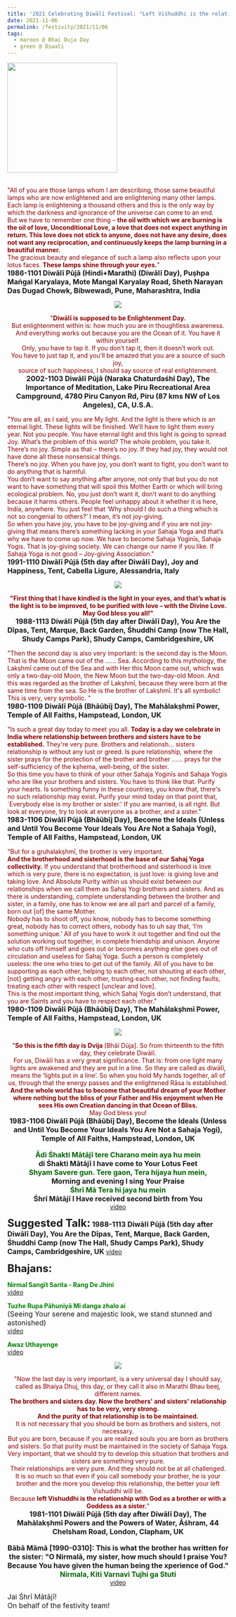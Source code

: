 ```yaml
---
title: '2021 Celebrating Diwālī Festival: "Left Viśhuddhi is the relationship with God as a brother or with a Goddess as a sister" '
date: 2021-11-06
permalink: /festivity/2021/11/06
tags:
  - maroon @ Bhai Duja Day
  - green @ Diwali
---
```


<div style="text-align: left"><img src="/images/image1.png" width="250" /></div><br>

<p>
<font color="DarkRed">"All of you are those lamps whom I am describing, those same beautiful lamps who are now enlightened and are enlightening many other lamps. Each lamp is enlightening a thousand others and this is the only way by which the darkness and ignorance of the universe can come to an end.<br>
But we have to remember one thing – <b>the oil with which we are burning is the oil of love, Unconditional Love, a love that does not expect anything in return. This love does not stick to anyone, does not have any desire, does not want any reciprocation, and continuously keeps the lamp burning in a beautiful manner.</b><br>
The gracious beauty and elegance of such a lamp also reflects upon your lotus faces. <b>These lamps shine through your eyes.</b>"</font><br>
<font size="+0"><b>1986-1101 Diwālī Pūjā (Hindi+Marathi) (Diwālī Day), Puṣhpa Maṅgal Karyalaya, Mote Mangal Karyalay Road, Sheth Narayan Das Dugad Chowk, Bibwewadi, Pune, Maharashtra, India</b></font>
</p>

<div style="text-align: center"><img src="/images/image842.png" /></div>

<p style="text-align:center;">
<font color="DarkRed">"<b>Diwālī is supposed to be Enlightenment Day.</b><br>
But enlightenment within is: how much you are in thoughtless awareness.<br>
And everything works out because you are the Ocean of it. You have it within yourself.<br>
Only, you have to tap it. If you don’t tap it, then it doesn’t work out.<br>
You have to just tap it, and you’ll be amazed that you are a source of such joy,<br>
source of such happiness, I should say source of real enlightenment.</font><br>
<font size="+0"><b>2002-1103 Diwālī Pūjā (Naraka Chaturdaśhī Day), The Importance of Meditation, Lake Piru Recreational Area Campground, 4780 Piru Canyon Rd, Piru (87 kms NW of Los Angeles), CA, U.S.A.</b></font>
</p>

<p>
<font color="DarkRed">"You are all, as I said, you are My light. And the light is there which is an eternal light. These lights will be finished. We’ll have to light them every year. Not you people. You have eternal light and this light is going to spread Joy. What’s the problem of this world? The whole problem, you take it. There’s no joy. Simple as that – there’s no joy. If they had joy, they would not have done all these nonsensical things.<br>
There’s no joy. When you have joy, you don’t want to fight, you don’t want to do anything that is harmful.<br>
You don’t want to say anything after anyone, not only that but you do not want to have something that will spoil this Mother Earth or which will bring ecological problem. No, you just don’t want it, don’t want to do anything because it harms others. People feel unhappy about it whether it is here, India, anywhere. You just feel that ‘Why should I do such a thing which is not so congenial to others?’ I mean, it’s not joy-giving.<br>
So when you have joy, you have to be joy-giving and if you are not joy-giving that means there’s something lacking in your Sahaja Yoga and that’s why we have to come up now. We have to become Sahaja Yoginīs, Sahaja Yogis. That is joy-giving society. We can change our name if you like. If Sahaja Yoga is not good – Joy-giving Association."</font><br>
<font size="+0"><b>1991-1110 Diwālī Pūjā (5th day after Diwālī Day), Joy and Happiness, Tent, Cabella Ligure, Alessandria, Italy</b></font>
</p>

<div style="text-align: center"><img src="/images/image843.png" /></div>

<p style="text-align:center;">
<font color="DarkRed"><b>"First thing that I have kindled is the light in your eyes, and that’s what is the light is to be improved, to be purified with love – with the Divine Love.<br>
May God bless you all!"</b></font><br>
<font size="+0"><b>1988-1113 Diwālī Pūjā (5th day after Diwālī Day), You Are the Dīpas, Tent, Marque, Back Garden, Śhuddhi Camp (now The Hall, Shudy Camps Park), Shudy Camps, Cambridgeshire, UK</b></font>
</p>

<p>
<font color="DarkRed">"Then the second day is also very important: is the second day is the Moon. That is the Moon came out of the ...... Sea. According to this mythology, the Lakṣhmī came out of the Sea and with Her this Moon came out, which was only a two-day-old Moon, the New Moon but the two-day-old Moon. And this was regarded as the brother of Lakṣhmī, because they were born at the same time from the sea. So He is the brother of Lakṣhmī. It's all symbolic! This is very, very symbolic. </b>"</font><br>
<font size="+0"><b>1980-1109 Diwālī Pūjā (Bhāūbīj Day), The Mahālakṣhmī Power, Temple of All Faiths, Hampstead, London, UK</b></font>
</p>

<p>
<font color="DarkRed">"Is such a great day today to meet you all. <b>Today is a day we celebrate in India where relationship between brothers and sisters have to be established.</b> They're very pure. Brothers and relationsh... sisters relationship is without any lust or greed. Is pure relationship, where the sister prays for the protection of the brother and brother ...... prays for the self-sufficiency of the kṣhema, well-being, of the sister.<br>
So this time you have to think of your other Sahaja Yoginīs and Sahaja Yogis who are like your brothers and sisters. You have to think like that. Purify your hearts. Is something funny in these countries, you know that, there's no such relationship may exist. Purify your mind today on that point that, `Everybody else is my brother or sister.' If you are married, is all right. But look at everyone, try to look at everyone as a brother, and a sister."</font><br>
<font size="+0"><b>1983-1106 Diwālī Pūjā (Bhāūbīj Day), Become the Ideals (Unless and Until You Become Your Ideals You Are Not a Sahaja Yogi), Temple of All Faiths, Hampstead, London, UK</b></font>
</p>

<p>
<font color="DarkRed">"But for a gṛuhalakṣhmī, the brother is very important.<br>
<b>And the brotherhood and sisterhood is the base of our Sahaj Yoga collectivity.</b> If you understand that brotherhood and sisterhood is love which is very pure, there is no expectation, is just love: is giving love and taking love. And Absolute Purity within us should exist between our relationships when we call them as Sahaj Yogi brothers and sisters. And as there is understanding, complete understanding between the brother and sister, in a family, one has to know we are all part and parcel of a family, born out [of] the same Mother.<br>
Nobody has to shoot off, you know, nobody has to become something great, nobody has to correct others, nobody has to uh say that, ‘I’m something unique.’ All of you have to work it out together and find out the solution working out together, in complete friendship and unison. Anyone who cuts off himself and goes out or becomes anything else goes out of circulation and useless for Sahaj Yoga. Such a person is completely useless: the one who tries to get out of the family. All of you have to be supporting as each other, helping to each other, not shouting at each other, [not] getting angry with each other, trusting each other, not finding faults, treating each other with respect [unclear and love].<br>
This is the most important thing, which Sahaj Yogis don’t understand, that you are Saints and you have to respect each other."</font><br>
<font size="+0"><b>1980-1109 Diwālī Pūjā (Bhāūbīj Day), The Mahālakṣhmī Power, Temple of All Faiths, Hampstead, London, UK</b></font>
</p>

<div style="text-align: center"><img src="/images/image844.png" /></div>

<p style="text-align:center;">
<font color="DarkRed">"<b>So this is the fifth day is Dvija</b> [Bhāī Dūja]. So from thirteenth to the fifth day, they celebrate Diwālī.<br>
For us, Diwālī has a very great significance. That is: from one light many lights are awakened and they
are put in a line. So they are called as diwālī, means the ‘lights put in a line’. So when you hold My hands together, all of us, through that the energy passes and the enlightened Rāsa is established. <b>And the whole world has to become that beautiful dream of your Mother where nothing but the bliss of your Father and His enjoyment when He sees His own Creation dancing in that Ocean of Bliss.</b><br>
May God bless you!</font><br>
<font size="+0"><b>1983-1106 Diwālī Pūjā (Bhāūbīj Day), Become the Ideals (Unless and Until You Become Your Ideals You Are Not a Sahaja Yogi), Temple of All Faiths, Hampstead, London, UK</b></font><br>
<br>
<font color="DarkGreen"><font size="+0"><b>Ādi Śhakti Mātājī tere Charano mein aya hu mein</b></font></font><br>
<font size="+0"><b>di Śhakti Mātājī I have come to Your Lotus Feet</b></font><br>
<font color="DarkGreen"><font size="+0"><b>Shyam Savere gun. Tere gaon,  Tera hijaya hun mein,</b></font></font><br>
<font size="+0"><b>Morning and evening I sing Your Praise</b></font><br>
<font color="DarkGreen"><font size="+0"><b>Śhrī Mā Tera hi jaya hu mein</b></font></font><br>
<font size="+0"><b>Śhrī Mātājī I Have received second birth from You</b></font><br>
<a href="https://youtu.be/L1wSDCxZKS0?list=PLC8554007A2C98EA0">video</a>
</p>


<font size="+2"><b>Suggested Talk:</b></font> 
<font size="+0"><b>1988-1113 Diwālī Pūjā (5th day after Diwālī Day), You Are the Dīpas, Tent, Marque, Back Garden, Śhuddhi Camp (now The Hall, Shudy Camps Park), Shudy Camps, Cambridgeshire, UK</b></font>
<a href="https://vimeo.com/573513651"> video</a><br>

<font size="+2"><b>Bhajans:</b></font>
 
<p>
<font color="green"><b>Nirmal Sangīt Sarita - Rang De Jhini</b></font><br>
<a href="https://youtu.be/zcAvt3cDa0Y">video</a> 
</p>

<p>
<font color="green"><b>Tuzhe Rupa Pāhuniyā Mi danga zhalo ai</b></font><br>
<font size="+0">(Seeing Your serene and majestic look, we stand stunned and astonished)</font><br>
<a href="https://seven-teams.github.io/Videos_Links.html">video</a> 
</p>

<p>
<font color="green"><b>Awaz Uthayenge</b></font><br>
<a href="https://youtu.be/Ttp3KyI2rew">video</a> 
</p>

<div style="text-align: center"><img src="/images/image845.png" /></div>

<p style=" text-align:center;">
<font color="DarkRed">"Now the last day is very important, is a very universal day I should say, called as Bhaiya Dhuj, this day, or they call it also in Marathi Bhau beej, different names.<br>
<b>The brothers and sisters day. Now the brothers' and sisters' relationship has to be very, very strong.<br>
And the purity of that relationship is to be maintained.</b><br>
It is not necessary that you should be born as brothers and sisters, not necessary.<br>
But you are born, because if you are realized souls you are born as brothers and sisters. So that purity must be maintained in the society of Sahaja Yoga.<br>
Very important, that we should try to develop this situation that brothers and sisters are something very pure.<br>
Their relationships are very pure. And they should not be at all challenged.<br>
It is so much so that even if you call somebody your brother, he is your brother and the more you develop this relationship, the better your left Vishuddhi will be.<br>
Because <b>left Vishuddhi is the relationship with God as a brother or with a Goddess as a sister.</b>"</font><br>
<font size="+0"><b>1981-1101 Diwālī Pūjā (5th day after Diwālī Day), The Mahālakṣhmī Powers and the Powers of Water, Āśhram, 44 Chelsham Road, London, Clapham, UK</b></font><br>
<br>
<font size="+0"><b>Bābā Māmā [1990-0310]: This is what the brother has written for the sister:
"O Nirmalā, my sister, how much should I praise You? Because You have given the human being the xperience of God."</b></font><br>
<font color="DarkGreen"><font size="+0"><b>Nirmala, Kiti Varnavi Tujhi ga Stuti</b></font></font><br>
<a href="https://seven-teams.github.io/Videos_Links.html">video</a> 
</p>

<p>
<font size="+0">Jai Śhrī Mātājī!<br>
On behalf of the festivity team!</font>
</p>